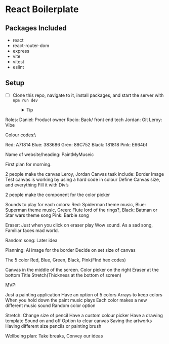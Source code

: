 # React Boilerplate

## Packages Included

- react
- react-router-dom
- express
- vite
- vitest
- eslint

## Setup

- [ ] Clone this repo, navigate to it, install packages, and start the server with `npm run dev`
  <details style="padding-left: 2em">
    <summary>Tip</summary>

    ```sh
    npm install
    npm run dev
    ```
  </details>

Roles:
Daniel: Product owner
Rocio: Back/ front end tech
Jordan: Git
Leroy: Vibe

Colour codes:\

Red: A71814
Blue: 383686  Gren: 88C752
Black: 181818
Pink: E664bf

Name of website/heading: PaintMyMuseic

First plan for morning.

2 people make the canvas Leroy, Jordan
Canvas task include:
Border Image
Test canvas is working by using a hard code in colour
Define Canvas size, and everything
Fill it with Div’s

2 people make the component for the color picker

Sounds to play for each colors:
Red: Spiderman theme music,
Blue: Superman theme music,
Green: Flute lord of the rings?,
Black: Batman or Star wars theme song 
Pink: Barbie song

Eraser: Just when you click on eraser play Wow sound.  As a sad song, Familiar faces mad world.

Random song: Later idea


Planning:
Ai image for the border
Decide on set size of canvas

The 5 color Red, Blue, Green, Black, Pink(FInd hex codes)

Canvas in the middle of the screen. 
Color picker on the right 
Eraser at the bottom
Title
Stretch(Thickness at the bottom of screen)

MVP:

Just a painting application
Have an option of 5 colors
Arrays to keep colors 
When you hold down the paint music plays
Each color makes a new different music sound
Random color option


Stretch:
Change size of pencil
Have a custom colour picker
Have a drawing template
Sound on and off
Option  to clear canvas
Saving the artworks
Having different size pencils or painting brush

Wellbeing plan:
Take breaks,
Convey our ideas



